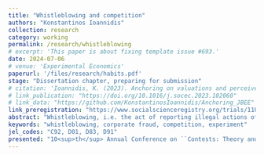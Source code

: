 ```yaml
---
title: "Whistleblowing and competition"
authors: "Konstantinos Ioannidis"
collection: research
category: working
permalink: /research/whistleblowing
# excerpt: 'This paper is about fixing template issue #693.'
date: 2024-07-06
# venue: 'Experimental Economics'
paperurl: '/files/research/habits.pdf'
stage: "Dissertation chapter, preparing for submission"
# citation: 'Ioannidis, K. (2023). Anchoring on valuations and perceived informativeness. <i>Journal of Behavioral and Experimental Economics</i>. 106(102060).'
# link_publication: "https://doi.org/10.1016/j.socec.2023.102060"
# link_data: "https://github.com/KonstantinosIoannidis/Anchoring_JBEE"
link_preregistration: "https://www.socialscienceregistry.org/trials/11051"
abstract: "Whistleblowing, i.e. the act of reporting illegal actions of an organisation by an employee, is an important tool to uncover corporate fraud. Previous experimental literature studied firms independently of each other. We hypothesise that competition between firms for market revenue may decrease whistleblowing. In an experiment, we use treatments with and without competition and find an insignificant reduction of whistleblowing under competition. We also investigate rationalisations used by participants to justify not blowing the whistle. We find that denial of responsibility plays an important role, and is slightly more strongly used under competition."
keywords: "whistleblowing, corporate fraud, competition, experiment"
jel_codes: "C92, D01, D83, D91"
presented: "10<sup>th</sup> Annual Conference on ``Contests: Theory and Evidence'' (Reading, 2024), 3<sup>rd</sup> BUE-EBEL International Conference in Behavioural and Experimental Economics (Cairo, 2023), Economic Science Association World Meeting (Lyon, 2023)"
---
```

